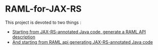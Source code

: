 RAML-for-JAX-RS
===============

This project is devoted to two things :
  - [Starting from JAX-RS-annotated Java code, generate a RAML API description](https://github.com/petrochenko-pavel-a/RAML-for-JAX-RS/blob/master/jaxrs-to-raml/README.md)
  - [And starting from RAML api generating JAX-RS-annotated Java code](https://github.com/petrochenko-pavel-a/RAML-for-JAX-RS/blob/master/raml-to-jaxrs/README.md)
  
